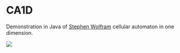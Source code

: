 # CA1D
Demonstration in Java of <a href="https://en.wikipedia.org/wiki/Stephen_Wolfram#Complex_systems_and_cellular_automata">Stephen Wolfram</a> cellular automaton in one dimension.

<img src="https://i.imgur.com/UvbEmQL.png"/>
